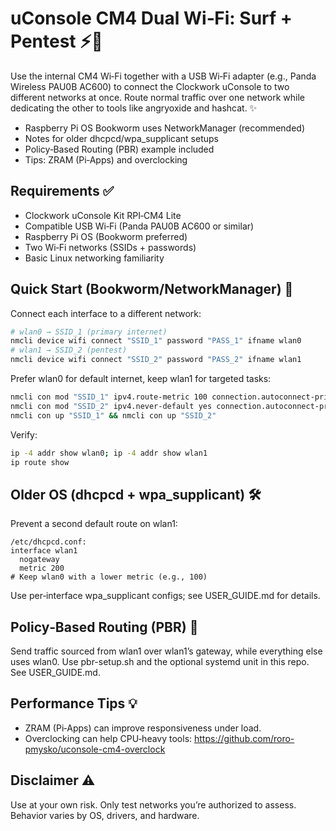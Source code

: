 # uConsole CM4 Dual Wi‑Fi: Surf + Pentest ⚡📶

Use the internal CM4 Wi‑Fi together with a USB Wi‑Fi adapter (e.g., Panda Wireless PAU0B AC600) to connect the Clockwork uConsole to two different networks at once. Route normal traffic over one network while dedicating the other to tools like angryoxide and hashcat. ✨

- Raspberry Pi OS Bookworm uses NetworkManager (recommended)
- Notes for older dhcpcd/wpa_supplicant setups
- Policy‑Based Routing (PBR) example included
- Tips: ZRAM (Pi‑Apps) and overclocking

## Requirements ✅
- Clockwork uConsole Kit RPI‑CM4 Lite
- Compatible USB Wi‑Fi (Panda PAU0B AC600 or similar)
- Raspberry Pi OS (Bookworm preferred)
- Two Wi‑Fi networks (SSIDs + passwords)
- Basic Linux networking familiarity

## Quick Start (Bookworm/NetworkManager) 🚀
Connect each interface to a different network:
```bash
# wlan0 → SSID_1 (primary internet)
nmcli device wifi connect "SSID_1" password "PASS_1" ifname wlan0
# wlan1 → SSID_2 (pentest)
nmcli device wifi connect "SSID_2" password "PASS_2" ifname wlan1
```
Prefer wlan0 for default internet, keep wlan1 for targeted tasks:
```bash
nmcli con mod "SSID_1" ipv4.route-metric 100 connection.autoconnect-priority 10
nmcli con mod "SSID_2" ipv4.never-default yes connection.autoconnect-priority 5
nmcli con up "SSID_1" && nmcli con up "SSID_2"
```
Verify:
```bash
ip -4 addr show wlan0; ip -4 addr show wlan1
ip route show
```

## Older OS (dhcpcd + wpa_supplicant) 🛠
Prevent a second default route on wlan1:
```
/etc/dhcpcd.conf:
interface wlan1
  nogateway
  metric 200
# Keep wlan0 with a lower metric (e.g., 100)
```
Use per‑interface wpa_supplicant configs; see USER_GUIDE.md for details.

## Policy‑Based Routing (PBR) 🎯
Send traffic sourced from wlan1 over wlan1’s gateway, while everything else uses wlan0. Use pbr-setup.sh and the optional systemd unit in this repo. See USER_GUIDE.md.

## Performance Tips 💡
- ZRAM (Pi‑Apps) can improve responsiveness under load.
- Overclocking can help CPU‑heavy tools: https://github.com/roro-pmysko/uconsole-cm4-overclock

## Disclaimer ⚠️
Use at your own risk. Only test networks you’re authorized to assess. Behavior varies by OS, drivers, and hardware.